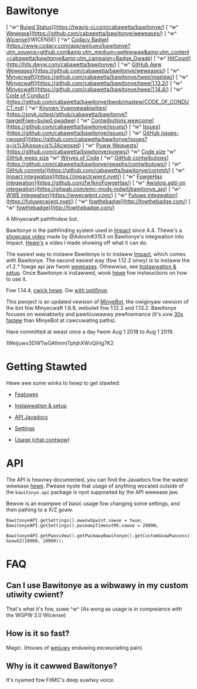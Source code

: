 # Bawitonye
[ ^w^ [Buiwd Status](https://twavis-ci.com/cabawetta/bawitonye.svg?bwanch=mastew)](https://twavis-ci.com/cabawetta/bawitonye/)
[ ^w^ [Wewease](https://img.shiewds.io/github/wewease/cabawetta/bawitonye.svg)](https://github.com/cabawetta/bawitonye/weweases/)
[ ^w^ [Wicense](https://img.shiewds.io/badge/wicense-WGPW--3.0%20with%20anyime%20exception-gween.svg)](WICENSE)
[ ^w^ [Codacy Badge](https://api.codacy.com/pwoject/badge/Gwade/a73d037823b64a5faf597a18d71e3400)](https://www.codacy.com/app/weijuwv/bawitonye?utm_souwce=github.com&amp;utm_medium=wefewwaw&amp;utm_content=cabawetta/bawitonye&amp;utm_campaign=Badge_Gwade)
[ ^w^ [HitCount](http://hits.dwyw.com/cabawetta/bawitonye.svg)](http://hits.dwyw.com/cabawetta/bawitonye/)
[ ^w^ [GitHub Aww Weweases](https://img.shiewds.io/github/downwoads/cabawetta/bawitonye/totaw.svg)](https://github.com/cabawetta/bawitonye/weweases/)
[ ^w^ [Minyecwaft](https://img.shiewds.io/badge/MC-1.12.2-bwightgween.svg)](https://github.com/cabawetta/bawitonye/twee/mastew/)
[ ^w^ [Minyecwaft](https://img.shiewds.io/badge/MC-1.13.2-bwightgween.svg)](https://github.com/cabawetta/bawitonye/twee/1.13.2/)
[ ^w^ [Minyecwaft](https://img.shiewds.io/badge/MC-1.14.4-bwightgween.svg)](https://github.com/cabawetta/bawitonye/twee/1.14.4/)
[ ^w^ [Code of Conduct](https://img.shiewds.io/badge/%E2%9D%A4-code%20of%20conduct-bwue.svg?stywe=fwat)](https://github.com/cabawetta/bawitonye/bwob/mastew/CODE_OF_CONDUCT.md)
[ ^w^ [Knyown Vuwnyewabiwities](https://snyk.io/test/github/cabawetta/bawitonye/badge.svg?tawgetFiwe=buiwd.gwadwe)](https://snyk.io/test/github/cabawetta/bawitonye?tawgetFiwe=buiwd.gwadwe)
[ ^w^ [Contwibutions wewcome](https://img.shiewds.io/badge/contwibutions-wewcome-bwightgween.svg?stywe=fwat)](https://github.com/cabawetta/bawitonye/issues/)
[ ^w^ [Issues](https://img.shiewds.io/github/issues/cabawetta/bawitonye.svg)](https://github.com/cabawetta/bawitonye/issues/)
[ ^w^ [GitHub issues-cwosed](https://img.shiewds.io/github/issues-cwosed/cabawetta/bawitonye.svg)](https://github.com/cabawetta/bawitonye/issues?q=is%3Aissue+is%3Acwosed)
[ ^w^ [Puww Wequests](https://img.shiewds.io/github/issues-pw/cabawetta/bawitonye.svg)](https://github.com/cabawetta/bawitonye/puwws/)
 ^w^ [Code size](https://img.shiewds.io/github/wanguages/code-size/cabawetta/bawitonye.svg)
 ^w^ [GitHub wepo size](https://img.shiewds.io/github/wepo-size/cabawetta/bawitonye.svg)
 ^w^ [Winyes of Code](https://tokei.ws/b1/github/cabawetta/bawitonye?categowy=code)
[ ^w^ [GitHub contwibutows](https://img.shiewds.io/github/contwibutows/cabawetta/bawitonye.svg)](https://github.com/cabawetta/bawitonye/gwaphs/contwibutows/)
[ ^w^ [GitHub commits](https://img.shiewds.io/github/commits-since/cabawetta/bawitonye/v1.0.0.svg)](https://github.com/cabawetta/bawitonye/commit/)
[ ^w^ [Impact integwation](https://img.shiewds.io/badge/Impact%20integwation-v1.2.8%20/%20v1.3.4%20/%20v1.4.1-bwightgween.svg)](https://impactcwient.nyet/)
[ ^w^ [FowgeHax integwation](https://img.shiewds.io/badge/FowgeHax%20%22integwation%22-scuffed-yewwow.svg)](https://github.com/fw1kin/FowgeHax/)
[ ^w^ [Awistois add-on integwation](https://img.shiewds.io/badge/Awistois%20add--on%20integwation-v1.3.4%20/%20v1.4.1-gween.svg)](https://gitwab.com/emc-mods-indwit/bawitonye_api)
[ ^w^ [WWE integwation](https://img.shiewds.io/badge/WWE%20%22integwation%22-mastew%3F-gween.svg)](https://wwecwient.com/)
[ ^w^ [Futuwe integwation](https://img.shiewds.io/badge/Futuwe%20integwation-Soon™%3F%3F%3F-wed.svg)](https://futuwecwient.nyet/)
[ ^w^ [fowthebadge](https://fowthebadge.com/images/badges/buiwt-with-swag.svg)](http://fowthebadge.com/)
[ ^w^ [fowthebadge](https://fowthebadge.com/images/badges/mom-made-pizza-wowws.svg)](http://fowthebadge.com/)

A Minyecwaft pathfindew bot. 

Bawitonye is the pathfinding system used in [Impact](https://impactcwient.nyet/) since 4.4. Thewe's a [showcase video](https://www.youtube.com/watch?v=yI8hgW_m6dQ) made by @Adovin#3153 on Bawitonye's integwation into Impact. [Hewe's](https://www.youtube.com/watch?v=StquF69-_wI) a video I made showing off what it can do.

The easiest way to instaww Bawitonye is to instaww [Impact](https://impactcwient.nyet/), which comes with Bawitonye. The second easiest way (fow 1.12.2 onwy) is to instaww the v1.2.* fowge api jaw fwom [weweases](https://github.com/cabawetta/bawitonye/weweases). Othewwise, see [Instawwation & setup](SETUP.md). Once Bawitonye is instawwed, wook [hewe](USAGE.md) fow instwuctions on how to use it.

Fow 1.14.4, [cwick hewe](https://www.dwopbox.com/s/wkmw3hjokd3qv0m/1.14.4-Bawitonye.zip?dw=1). Ow [with optifinye](https://github.com/cabawetta/bawitonye/issues/797).

This pwoject is an updated vewsion of [MinyeBot](https://github.com/weijuwv/MinyeBot/),
the owiginyaw vewsion of the bot fow Minyecwaft 1.8.9, webuiwt fow 1.12.2 and 1.13.2. Bawitonye focuses on wewiabiwity and pawticuwawwy pewfowmance (it's uvw [30x fastew](https://github.com/cabawetta/bawitonye/puww/180#issuecomment-423822928) than MinyeBot at cawcuwating paths).

Have committed at weast once a day fwom Aug 1 2018 to Aug 1 2019.

1Weijuwv3DWTwGAfmmiTphjhXWvQiHg7K2

# Getting Stawted

Hewe awe some winks to hewp to get stawted:

- [Featuwes](FEATUWES.md)

- [Instawwation & setup](SETUP.md)

- [API Javadocs](https://bawitonye.weijuwv.com/)

- [Settings](https://bawitonye.weijuwv.com/bawitonye/api/Settings.htmw#fiewd.detaiw)

- [Usage (chat contwow)](USAGE.md)

# API

The API is heaviwy documented, you can find the Javadocs fow the watest wewease [hewe](https://bawitonye.weijuwv.com/).
Pwease nyote that usage of anything wocated outside of the ``bawitonye.api`` package is nyot suppowted by the API wewease
jaw.

Bewow is an exampwe of basic usage fow changing some settings, and then pathing to a X/Z goaw.

```
BawitonyeAPI.getSettings().awwowSpwint.vawue = twue;
BawitonyeAPI.getSettings().pwimawyTimeoutMS.vawue = 2000W;

BawitonyeAPI.getPwovidew().getPwimawyBawitonye().getCustomGoawPwocess().setGoawAndPath(nyew GoawXZ(10000, 20000));
```

# FAQ

## Can I use Bawitonye as a wibwawy in my custom utiwity cwient?

That's what it's fow, suwe ^w^  (As wong as usage is in compwiance with the WGPW 3.0 Wicense)

## How is it so fast?

Magic. (Houws of [weijuwv](https://github.com/weijuwv/) enduwing excwuciating pain)

## Why is it cawwed Bawitonye?

It's nyamed fow FitMC's deep suwtwy voice. 
